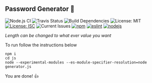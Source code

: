 ## Password Generator 🎲

![Node.js CI](https://github.com/aguin467/passwordGenerator/workflows/Node.js%20CI/badge.svg) ![Travis Status](https://travis-ci.org/aguin467/passwordGenerator.svg?branch=master) ![Build Dependencies](https://img.shields.io/david/dev/aguin467/passwordGenerator) 
![License: MIT](https://img.shields.io/github/license/aguin467/passwordGenerator) [![License: ISC](https://img.shields.io/badge/License-ISC-blue.svg)](https://opensource.org/licenses/ISC) ![Current Issues](https://img.shields.io/github/issues/aguin467/passwordGenerator) 
[![npm][npm]][npm-url] [![eslint][eslint]][eslint-url] [![nodejs][nodejs]][nodejs-url]

*Length can be changed to what ever value you want*

[npm]: https://img.shields.io/badge/npm-6.13.7-brightgreen
[npm-url]: https://npmjs.com/

[eslint]: https://img.shields.io/badge/eslint-6.8.0-brightgreen
[eslint-url]: https://eslint.org/

[nodejs]: https://img.shields.io/badge/nodejs-13.7.0-brightgreen
[nodejs-url]: https://nodejs.org/en/

To run follow the instructions below
```
npm i
cd js
node --experimental-modules --es-module-specifier-resolution=node generator.js
```

You are done! 👍
